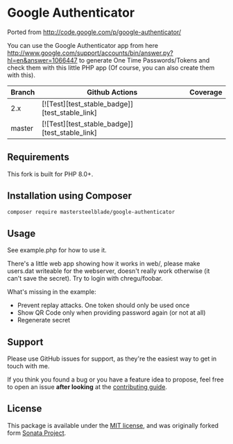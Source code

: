 # Google Authenticator

Ported from http://code.google.com/p/google-authenticator/

You can use the Google Authenticator app from here
http://www.google.com/support/accounts/bin/answer.py?hl=en&answer=1066447
to generate One Time Passwords/Tokens and check them with this little
PHP app (Of course, you can also create them with this).

Branch | Github Actions | Coverage |
------ | -------------- | -------- |
2.x    | [![Test][test_stable_badge]][test_stable_link]  |
master | [![Test][test_stable_badge]][test_stable_link] |


## Requirements

This fork is built for PHP 8.0+.

## Installation using Composer

```bash
composer require mastersteelblade/google-authenticator
```

## Usage

See example.php for how to use it.

There's a little web app showing how it works in web/, please make users.dat
writeable for the webserver, doesn't really work otherwise (it can't save the
secret). Try to login with chregu/foobar.

What's missing in the example:

 * Prevent replay attacks. One token should only be used once
 * Show QR Code only when providing password again (or not at all)
 * Regenerate secret

## Support
Please use GitHub issues for support, as they're the easiest way to get in touch with me. 

If you think you found a bug or you have a feature idea to propose, feel free to open an issue
**after looking** at the [contributing guide](CONTRIBUTING.md).

## License

This package is available under the [MIT license](LICENSE), and was originally forked form [Sonata Project](https://github.com/sonata-project/GoogleAuthenticator).

